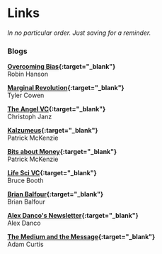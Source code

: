 # Links
_In no particular order. Just saving for a reminder._

### Blogs
**[Overcoming Bias](https://www.overcomingbias.com/){:target="_blank"}**  
Robin Hanson  

**[Marginal Revolution](https://marginalrevolution.com/){:target="_blank"}**  
Tyler Cowen  

**[The Angel VC](http://christophjanz.blogspot.com/){:target="_blank"}**  
Christoph Janz  

**[Kalzumeus](https://www.kalzumeus.com/){:target="_blank"}**  
Patrick McKenzie   

**[Bits about Money](https://www.bitsaboutmoney.com/){:target="_blank"}**  
Patrick McKenzie   

**[Life Sci VC](https://lifescivc.com/){:target="_blank"}**  
Bruce Booth  

**[Brian Balfour](https://brianbalfour.com/){:target="_blank"}**  
Brian Balfour   

**[Alex Danco's Newsletter](https://alexdanco.com/){:target="_blank"}**  
Alex Danco   

**[The Medium and the Message](https://www.bbc.co.uk/webarchive/https%3A%2F%2Fwww.bbc.co.uk%2Fblogs%2Fadamcurtis%2Fadam_curtis){:target="_blank"}**  
Adam Curtis   

<!--

**[](){:target="_blank"}**  
XX   

-->